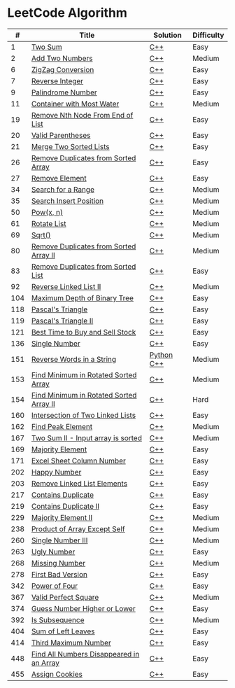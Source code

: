 LeetCode Algorithm 
======================
| # | Title | Solution | Difficulty |
|---| ----- | -------- | ---------- |
|1|[Two Sum](https://leetcode.com/problems/two-sum/)|[C++](./twoSum/two_sum.cc)|Easy|
|2|[Add Two Numbers](https://leetcode.com/problems/add-two-numbers/)|[C++](./addTwoNumbers/add_two_numbers.cc)|Medium|
|6|[ZigZag Conversion](https://leetcode.com/problems/zigzag-conversion/)|[C++](./zigzagConversion/zigzag_conversion.cc)|Easy|
|7|[Reverse Integer](https://leetcode.com/problems/reverse-integer/)|[C++](./reverseInteger/reverse_integer.cc)|Easy|
|9|[Palindrome Number](https://leetcode.com/problems/palindrome-number/)|[C++](./palindromeNumber/palindrome_number.cc)|Easy|
|11|[Container with Most Water](https://leetcode.com/problems/container-with-most-water/)|[C++](./containerWithMostWater/container_with_most_water.cc)|Medium|
|19|[Remove Nth Node From End of List](https://leetcode.com/problems/remove-nth-node-from-end-of-list/)|[C++](./removeNthNodeFromEndofList/remove_nth_node_from_end_of_list.cc)|Easy|
|20|[Valid Parentheses](https://leetcode.com/problems/valid-parentheses/)|[C++](./validParentheses/valid_parentheses.cc)|Easy|
|21|[Merge Two Sorted Lists](https://leetcode.com/problems/merge-two-sorted-lists/)|[C++](./mergeTwoSortedLists/merge_two_sorted_lists.cc)|Easy|
|26|[Remove Duplicates from Sorted Array](https://leetcode.com/problems/remove-duplicates-from-sorted-array/)|[C++](./removeDuplicatesfromSortedArray/remove_duplicates_from_sorted_array.cc)|Easy|
|27|[Remove Element](https://leetcode.com/problems/remove-element/)|[C++](./removeElement/remove_element.cc)|Easy|
|34|[Search for a Range](https://leetcode.com/problems/search-for-a-range/)|[C++](./searchForARange/search_for_a_range.cc)|Medium|
|35|[Search Insert Position](https://leetcode.com/problems/search-insert-position/)|[C++](./searchInsertPosition/search_insert_position.cc)|Medium|
|50|[Pow(x, n)](https://leetcode.com/problems/powx-n/)|[C++](./powxN/powx_n.cc)|Medium|
|61|[Rotate List](https://leetcode.com/problems/rotate-list/)|[C++](./rotateList/rotate_list.cc)|Medium|
|69|[Sqrt()](https://leetcode.com/problems/sqrtx/)|[C++](./sqrtX/sqrt_x.cc)|Medium|
|80|[Remove Duplicates from Sorted Array II](https://leetcode.com/problems/remove-duplicates-from-sorted-array-ii/)|[C++](./removeDuplicatesfromSortedArrayII/remove_duplicates_from_sorted_array_ii.cc)|Medium|
|83|[Remove Duplicates from Sorted List](https://leetcode.com/problems/remove-duplicates-from-sorted-list/)|[C++](./removeDuplicatesfromSortedList/remove_duplicates_from_sorted_list.cc)|Easy|
|92|[Reverse Linked List II](https://leetcode.com/problems/reverse-linked-list-ii/)|[C++](./reverseLinkedListII/reverse_linked_list_ii.cc)|Medium|
|104|[Maximum Depth of Binary Tree](https://leetcode.com/problems/maximum-depth-of-binary-tree/)|[C++](./maximumDepthOfBinaryTree/maximum_depth_of_binary_tree.cc)|Easy|
|118|[Pascal's Triangle](https://leetcode.com/problems/pascals-triangle/)|[C++](./pascalsTriangle/pascals_triangle.cc)|Easy|
|119|[Pascal's Triangle II](https://leetcode.com/problems/pascals-triangle-ii/)|[C++](./pascalsTriangleII/pascals_triangle_ii.cc)|Easy|
|121|[Best Time to Buy and Sell Stock](https://leetcode.com/problems/best-time-to-buy-and-sell-stock/)|[C++](./bestTimetoBuyandSellStock/best_time_to_buy_and_sell_stock.cc)|Easy|
|136|[Single Number](https://leetcode.com/problems/single-number/)|[C++](./singleNumber/single_number.cc)|Easy|
|151|[Reverse Words in a String](https://leetcode.com/problems/reverse-words-in-a-string/)|[Python](./reverseWordsinaString/reverse_words_in_a_string.py) [C++](./reverseWordsinaString/reverse_words_in_a_string.cc)|Medium|
|153|[Find Minimum in Rotated Sorted Array](https://leetcode.com/problems/find-minimum-in-rotated-sorted-array/)|[C++](./findMinimuminRotatedSortedArray/find_minimum_in_rotated_sorted_array.cc)|Medium|
|154|[Find Minimum in Rotated Sorted Array II](https://leetcode.com/problems/find-minimum-in-rotated-sorted-array-ii/)|[C++](./findMinimuminRotatedSortedArrayII/find_minimum_in_rotated_sorted_array_ii.cc)|Hard|
|160|[Intersection of Two Linked Lists](https://leetcode.com/problems/intersection-of-two-linked-lists/)|[C++](./intersectionofTwoLinkedLists/intersection_of_two_linked_lists.cc)|Easy|
|162|[Find Peak Element](https://leetcode.com/problems/find-peak-element/)|[C++](./findPeakElement/find_peak_element.cc)|Medium|
|167|[Two Sum II - Input array is sorted](https://leetcode.com/problems/two-sum-ii-input-array-is-sorted/)|[C++](./twoSumII/two_sum_ii.cc)|Medium|
|169|[Majority Element](https://leetcode.com/problems/majority-element/)|[C++](./majorityElement/majority_element.cc)|Easy|
|171|[Excel Sheet Column Number](https://oj.leetcode.com/problems/excel-sheet-column-number/)|[C++](./excelSheetColumnNumber/excel_sheet_column_number.cc)|Easy|
|202|[Happy Number](https://leetcode.com/problems/happy-number/)|[C++](./happyNumber/happy_number.cc)|Easy|
|203|[Remove Linked List Elements](https://leetcode.com/problems/remove-linked-list-elements/)|[C++](./removeLinkedListElements/remove_linked_list_elements.cc)|Easy|
|217|[Contains Duplicate](https://leetcode.com/problems/contains-duplicate/)|[C++](./containsDuplicate/contains_duplicate.cc)|Easy|
|219|[Contains Duplicate II](https://leetcode.com/problems/contains-duplicate-ii/)|[C++](./containsDuplicateII/contains_duplicate_ii.cc)|Easy|
|229|[Majority Element II](https://leetcode.com/problems/majority-element-ii/)|[C++](./majorityElementII/majority_element_ii.cc)|Medium|
|238|[Product of Array Except Self](https://leetcode.com/problems/product-of-array-except-self/)|[C++](./productofArrayExceptSelf/product_of_array_except_self.cc)|Medium|
|260|[Single Number III](https://leetcode.com/problems/single-number-iii/)|[C++](./singleNumberIII/single_number_iii.cc)|Medium|
|263|[Ugly Number](https://leetcode.com/problems/ugly-number/)|[C++](./uglyNumber/ugly_number.cc)|Easy|
|268|[Missing Number](https://leetcode.com/problems/missing-number/)|[C++](./missingNumber/missing_number.cc)|Medium|
|278|[First Bad Version](https://leetcode.com/problems/first-bad-version/)|[C++](./firstBadVersion/first_bad_version.cc)|Easy|
|342|[Power of Four](https://leetcode.com/problems/power-of-four/)|[C++](./powerOfFour/power_of_four.cc)|Easy|
|367|[Valid Perfect Square](https://leetcode.com/problems/valid-perfect-square/)|[C++](./validPerfectSquare/valid_perfect_square.cc)|Medium|
|374|[Guess Number Higher or Lower](https://leetcode.com/problems/guess-number-higher-or-lower/)|[C++](./guessNumberHigherorLower/guess_number_higher_or_lower.cc)|Easy|
|392|[Is Subsequence](https://leetcode.com/problems/is-subsequence/)|[C++](./isSubsequence/is_subsequence.cc)|Medium|
|404|[Sum of Left Leaves](https://leetcode.com/problems/sum-of-left-leaves/)|[C++](./sumofLeftLeaves/sum_of_left_leaves.cc)|Easy|
|414|[Third Maximum Number](https://leetcode.com/problems/third-maximum-number/)|[C++](./thirdMaximumNumber/third_maximum_number.cc)|Easy|
|448|[Find All Numbers Disappeared in an Array](https://leetcode.com/problems/find-all-numbers-disappeared-in-an-array/)|[C++](./findAllNumbersDisappearedinanArray/find_all_numbers_disappeared_in_an_array.cc)|Easy|
|455|[Assign Cookies](https://leetcode.com/problems/assign-cookies/)|[C++](./assignCookies/assign_cookies.cc)|Easy|
